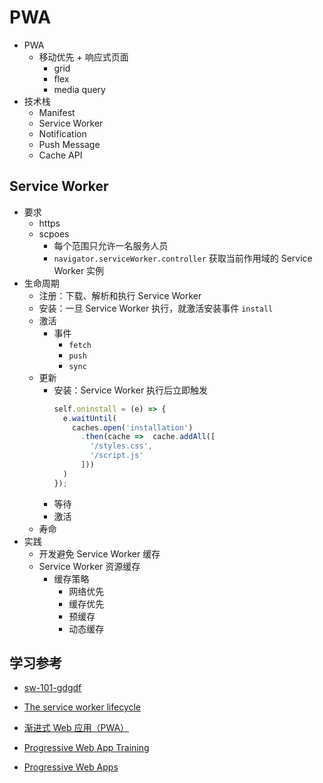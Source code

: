 # PWA

- PWA
  - 移动优先 + 响应式页面
    - grid
    - flex
    - media query
- 技术栈
  - Manifest
  - Service Worker
  - Notification 
  - Push Message
  - Cache API

## Service Worker

- 要求
  - https
  - scpoes
    - 每个范围只允许一名服务人员
    - `navigator.serviceWorker.controller` 获取当前作用域的 Service Worker 实例
- 生命周期
  - 注册：下载、解析和执行 Service Worker
  - 安装：一旦 Service Worker 执行，就激活安装事件 `install`
  - 激活
    - 事件
      - `fetch`
      - `push`
      - `sync`
  - 更新
    - 安装：Service Worker 执行后立即触发
      ```js
      self.oninstall = (e) => {
        e.waitUntil(
          caches.open('installation')
            .then(cache =>  cache.addAll([
              '/styles.css',
              '/script.js'
            ]))
        )
      });
      ```
    - 等待
    - 激活
  - 寿命
- 实践
  - 开发避免 Service Worker 缓存
  - Service Worker 资源缓存
    - 缓存策略
      - 网络优先
      - 缓存优先
      - 预缓存
      - 动态缓存


## 学习参考

- [sw-101-gdgdf](https://huangxuan.me/2016/11/20/sw-101-gdgdf/)
- [The service worker lifecycle](https://web.dev/service-worker-lifecycle/)

- [渐进式 Web 应用（PWA）](https://developer.mozilla.org/zh-CN/docs/Web/Progressive_web_apps)
- [Progressive Web App Training](https://www.youtube.com/playlist?list=PLNYkxOF6rcIB2xHBZ7opgc2Mv009X87Hh)
- [Progressive Web Apps](https://web.dev/progressive-web-apps/)
